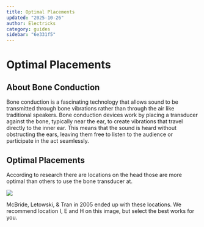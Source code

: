 ```yaml
---
title: Optimal Placements
updated: "2025-10-26"
author: Electricks
category: guides
sidebar: "6e331f5"
---
```


# Optimal Placements

## About Bone Conduction

Bone conduction is a fascinating technology that allows sound to be transmitted through bone vibrations rather than through the air like traditional speakers. Bone conduction devices work by placing a transducer against the bone, typically near the ear, to create vibrations that travel directly to the inner ear. This means that the sound is heard without obstructing the ears, leaving them free to listen to the audience or participate in the act seamlessly.

## Optimal Placements

According to research there are locations on the head those are more optimal than others to use the bone transducer at.

![](https://electricks.info/wp-content/uploads/2024/09/Mental-Wave-768x597.jpg)

McBride, Letowski, & Tran in 2005 ended up with these locations. We recommend location I, E and H on this image, but select the best works for you.